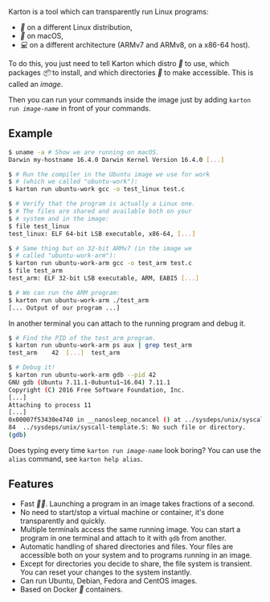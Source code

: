 Karton is a tool which can transparently run Linux programs:

* <i class="twa twa-penguin">🐧</i> on a different Linux distribution,
* <i class="twa twa-apple">🍎</i> on macOS,
* <i class="twa twa-laptop-computer">💻</i> on a different architecture (ARMv7 and ARMv8, on a x86-64 host).

To do this, you just need to tell Karton which distro <i class="twa twa-penguin">🐧</i> to use, which packages <i class="twa twa-package">📦</i> to install, and which directories <i class="twa twa-open-file-folder">📂</i> to make accessible. This is called an *image*.

Then you can run your commands inside the image just by adding <code>karton run <i>image-name</i></code> in front of your commands.


Example
-------

``` sh
$ uname -a # Show we are running on macOS.
Darwin my-hostname 16.4.0 Darwin Kernel Version 16.4.0 [...]

$ # Run the compiler in the Ubuntu image we use for work
$ # (which we called "ubuntu-work"):
$ karton run ubuntu-work gcc -o test_linux test.c

$ # Verify that the program is actually a Linux one.
$ # The files are shared and available both on your
$ # system and in the image:
$ file test_linux
test_linux: ELF 64-bit LSB executable, x86-64, [...]

$ # Same thing but on 32-bit ARMv7 (in the image we
$ # called "ubuntu-work-arm"):
$ karton run ubuntu-work-arm gcc -o test_arm test.c
$ file test_arm
test_arm: ELF 32-bit LSB executable, ARM, EABI5 [...]

$ # We can run the ARM program:
$ karton run ubuntu-work-arm ./test_arm
[... Output of our program ...]
```

<p class="extra-space-top">In another terminal you can attach to the running program and debug it.</p>

``` sh
$ # Find the PID of the test_arm program.
$ karton run ubuntu-work-arm ps aux | grep test_arm
test_arm    42  [...]  test_arm

$ # Debug it!
$ karton run ubuntu-work-arm gdb --pid 42
GNU gdb (Ubuntu 7.11.1-0ubuntu1~16.04) 7.11.1
Copyright (C) 2016 Free Software Foundation, Inc.
[...]
Attaching to process 11
[...]
0x00007f53430e4740 in __nanosleep_nocancel () at ../sysdeps/unix/syscall-template.S:84
84	../sysdeps/unix/syscall-template.S: No such file or directory.
(gdb)
```

<p class="extra-space-top">Does typing every time <code>karton run <i>image-name</i></code> look boring? You can use the <code>alias</code> command, see <code>karton help alias</code>.</p>


Features
--------

* Fast <i class="twa twa-runner-type-4">🏃🏽</i>. Launching a program in an image takes fractions of a second.
* No need to start/stop a virtual machine or container, it's done transparently and quickly.
* Multiple terminals access the same running image. You can start a program in one terminal and attach to it with `gdb` from another.
* Automatic handling of shared directories and files. Your files are accessible both on your system and to programs running in an image.
* Except for directories you decide to share, the file system is transient. You can reset your changes to the system instantly.
* Can run Ubuntu, Debian, Fedora and CentOS images.
* Based on Docker <i class="twa twa-whale">🐳</i> containers.
